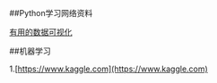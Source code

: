 ##Python学习网络资料



[有用的数据可视化](http://cm.dce.harvard.edu/2015/01/14328/L03/screen_H264LargeTalkingHead-16x9.shtml)

##机器学习

1.[https://www.kaggle.com](https://www.kaggle.com)